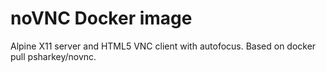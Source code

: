 # noVNC Docker image

Alpine X11 server and HTML5 VNC client with autofocus. Based on docker pull psharkey/novnc.
